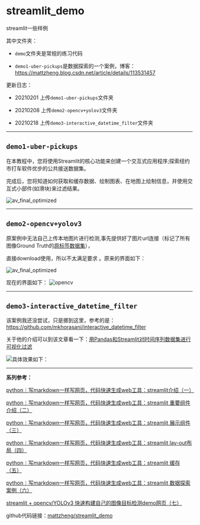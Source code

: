 # streamlit_demo
streamlit一些样例

其中文件夹：

- `demo`文件夹是常规的练习代码

- `demo1-uber-pickups`是数据探索的一个案例，博客：https://mattzheng.blog.csdn.net/article/details/113531457


更新日志：

- 20210201 上传`demo1-uber-pickups`文件夹

- 20210208 上传`demo2-opencv+yolov3`文件夹

- 20210218 上传`demo3-interactive_datetime_filter`文件夹

---

## `demo1-uber-pickups`

在本教程中，您将使用Streamlit的核心功能来创建一个交互式应用程序;探索纽约市打车软件优步的公共接送数据集。

完成后，您将知道如何获取和缓存数据、绘制图表、在地图上绘制信息，并使用交互式小部件(如滑块)来过滤结果。

![av_final_optimized](https://img-blog.csdnimg.cn/20210201224312608.png?x-oss-process=image/watermark,type_ZmFuZ3poZW5naGVpdGk,shadow_10,text_aHR0cHM6Ly9ibG9nLmNzZG4ubmV0L3NpbmF0XzI2OTE3Mzgz,size_16,color_FFFFFF,t_70)




---

## `demo2-opencv+yolov3`

原案例中无法自己上传本地图片进行检测,事先提供好了图片url连接（标记了所有图像Ground Truth的[原标签数据集](https://streamlit-self-driving.s3-us-west-2.amazonaws.com/labels.csv.gz)），

直接download使用，所以不太满足要求  。原来的界面如下：


![av_final_optimized](https://raw.githubusercontent.com/streamlit/demo-self-driving/master/av_final_optimized.gif)


现在的界面如下：
![opencv](https://img-blog.csdnimg.cn/20210208161448931.png?x-oss-process=image/watermark,type_ZmFuZ3poZW5naGVpdGk,shadow_10,text_aHR0cHM6Ly9ibG9nLmNzZG4ubmV0L3NpbmF0XzI2OTE3Mzgz,size_16,color_FFFFFF,t_70
)


---
## `demo3-interactive_datetime_filter`

该案例我还没尝试，只是挪到这里，参考的是：https://github.com/mkhorasani/interactive_datetime_filter

关于他的介绍可以到该文章看一下：[用Pandas和Streamlit对时间序列数据集进行可视化过滤](https://mp.weixin.qq.com/s/TV1MJfaOq27y2DVCGMuqhA)

![具体效果如下：](https://camo.githubusercontent.com/66ae4c74254d04811c253c666b43f92d739a48df607cfae0e5eb0592dc2ef70f/68747470733a2f2f6d69726f2e6d656469756d2e636f6d2f6d61782f3730302f312a4d585a44516861733434364e336b66425f4d615651512e676966)



---


**系列参考：**

[python︱写markdown一样写网页，代码快速生成web工具：streamlit介绍（一）](https://mattzheng.blog.csdn.net/article/details/113484942)

[python︱写markdown一样写网页，代码快速生成web工具：streamlit 重要组件介绍（二）](https://mattzheng.blog.csdn.net/article/details/113485525)

[python︱写markdown一样写网页，代码快速生成web工具：streamlit 展示组件（三）](https://mattzheng.blog.csdn.net/article/details/113486304)

[python︱写markdown一样写网页，代码快速生成web工具：streamlit lay-out布局（四）](https://mattzheng.blog.csdn.net/article/details/113530944)

[python︱写markdown一样写网页，代码快速生成web工具：streamlit 缓存（五）](https://mattzheng.blog.csdn.net/article/details/113531087)

[python︱写markdown一样写网页，代码快速生成web工具：streamlit 数据探索案例（六）](https://mattzheng.blog.csdn.net/article/details/113531457)

[streamlit + opencv/YOLOv3 快速构建自己的图像目标检测demo网页（七）](https://mattzheng.blog.csdn.net/article/details/113758554)

github代码链接：[mattzheng/streamlit_demo](https://github.com/mattzheng/streamlit_demo)



